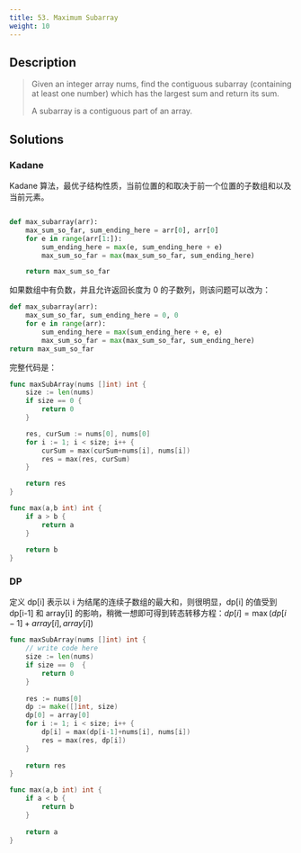 ```yaml
---
title: 53. Maximum Subarray
weight: 10
---
```


## Description

> Given an integer array nums, find the contiguous subarray (containing at least one number) which has the largest sum and return its sum.
> 
> A subarray is a contiguous part of an array.


## Solutions

### Kadane 

Kadane 算法，最优子结构性质，当前位置的和取决于前一个位置的子数组和以及当前元素。
```python

def max_subarray(arr):
	max_sum_so_far, sum_ending_here = arr[0], arr[0]
	for e in range(arr[1:]):
		sum_ending_here = max(e, sum_ending_here + e)
		max_sum_so_far = max(max_sum_so_far, sum_ending_here)

	return max_sum_so_far
```

如果数组中有负数，并且允许返回长度为 0 的子数列，则该问题可以改为：
```python
def max_subarray(arr):
	max_sum_so_far, sum_ending_here = 0, 0
	for e in range(arr):
		sum_ending_here = max(sum_ending_here + e, e)
		max_sum_so_far = max(max_sum_so_far, sum_ending_here)
return max_sum_so_far
```

完整代码是：
```go
func maxSubArray(nums []int) int {
    size := len(nums)
	if size == 0 {
		return 0
	}

	res, curSum := nums[0], nums[0]
	for i := 1; i < size; i++ {
		curSum = max(curSum+nums[i], nums[i])
		res = max(res, curSum)
	}

	return res
}

func max(a,b int) int {
    if a > b {
        return a
    }
    
    return b
}
```

### DP
定义 dp[i] 表示以 i 为结尾的连续子数组的最大和，则很明显，dp[i] 的值受到 dp[i-1] 和 array[i] 的影响，稍微一想即可得到转态转移方程：$dp[i] = \max (dp[i-1] + array[i], array[i])$
```go
func maxSubArray(nums []int) int {
    // write code here
    size := len(nums)
    if size == 0  {
        return 0
    }
    
    res := nums[0]
    dp := make([]int, size)
    dp[0] = array[0]
    for i := 1; i < size; i++ {
        dp[i] = max(dp[i-1]+nums[i], nums[i])
        res = max(res, dp[i])
    }
    
    return res
}

func max(a,b int) int {
    if a < b {
        return b
    }
    
    return a
}
```
